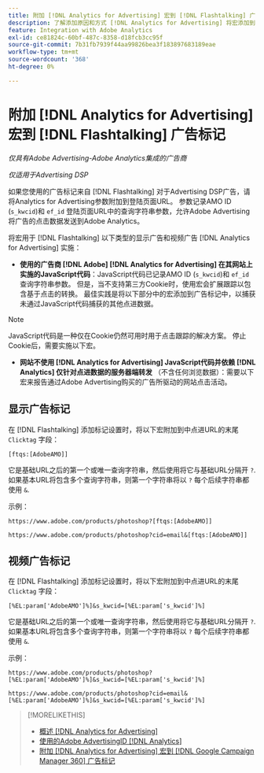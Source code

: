 ```yaml
---
title: 附加 [!DNL Analytics for Advertising] 宏到 [!DNL Flashtalking] 广告标记
description: 了解添加原因和方式 [!DNL Analytics for Advertising] 将宏添加到 [!DNL Flashtalking] 广告标记
feature: Integration with Adobe Analytics
exl-id: ce81824c-60bf-487c-8358-d18fcb3cc95f
source-git-commit: 7b31fb7939f44aa99826bea3f183897683189eae
workflow-type: tm+mt
source-wordcount: '368'
ht-degree: 0%

---
```


# 附加 [!DNL Analytics for Advertising] 宏到 [!DNL Flashtalking] 广告标记

*仅具有Adobe Advertising-Adobe Analytics集成的广告商*

*仅适用于Advertising DSP*

如果您使用的广告标记来自 [!DNL Flashtalking] 对于Advertising DSP广告，请将Analytics for Advertising参数附加到登陆页面URL。 参数记录AMO ID (`s_kwcid`)和 `ef_id` 登陆页面URL中的查询字符串参数，允许Adobe Advertising将广告的点击数据发送到Adobe Analytics。

将宏用于 [!DNL Flashtalking] 以下类型的显示广告和视频广告 [!DNL Analytics for Advertising] 实施：

* **使用的广告商 [!DNL Adobe] [!DNL Analytics for Advertising] 在其网站上实施的JavaScript代码**：JavaScript代码已记录AMO ID (`s_kwcid`)和 `ef_id` 查询字符串参数。 但是，当不支持第三方Cookie时，使用宏会扩展跟踪以包含基于点击的转换。 最佳实践是将以下部分中的宏添加到广告标记中，以捕获未通过JavaScript代码捕获的其他点进数据。

>[!NOTE]
>
>JavaScript代码是一种仅在Cookie仍然可用时用于点击跟踪的解决方案。 停止Cookie后，需要实施以下宏。

* **网站不使用 [!DNL Analytics for Advertising] JavaScript代码并依赖 [!DNL Analytics] 仅针对点进数据的服务器端转发** （不含任何浏览数据）：需要以下宏来报告通过Adobe Advertising购买的广告所驱动的网站点击活动。

## 显示广告标记

在 [!DNL Flashtalking] 添加标记设置时，将以下宏附加到中点进URL的末尾 `Clicktag` 字段：

```
[ftqs:[AdobeAMO]]
```

它是基础URL之后的第一个或唯一查询字符串，然后使用将它与基础URL分隔开 `?`. 如果基本URL将包含多个查询字符串，则第一个字符串将以 `?` 每个后续字符串都使用 `&`.

示例：

`https://www.adobe.com/products/photoshop?[ftqs:[AdobeAMO]]`

`https://www.adobe.com/products/photoshop?cid=email&[ftqs:[AdobeAMO]]`

## 视频广告标记

在 [!DNL Flashtalking] 添加标记设置时，将以下宏附加到中点进URL的末尾 `Clicktag` 字段：

```
[%EL:param['AdobeAMO']%]&s_kwcid=[%EL:param['s_kwcid']%]
```

它是基础URL之后的第一个或唯一查询字符串，然后使用将它与基础URL分隔开 `?`. 如果基本URL将包含多个查询字符串，则第一个字符串将以 `?` 每个后续字符串都使用 `&`.

示例：

`https://www.adobe.com/products/photoshop?[%EL:param['AdobeAMO']%]&s_kwcid=[%EL:param['s_kwcid']%]`

`https://www.adobe.com/products/photoshop?cid=email&[%EL:param['AdobeAMO']%]&s_kwcid=[%EL:param['s_kwcid']%]`

>[!MORELIKETHIS]
>
>* [概述 [!DNL Analytics for Advertising]](overview.md)
>* [使用的Adobe AdvertisingID [!DNL Analytics]](/help/integrations/analytics/ids.md)
>* [附加 [!DNL Analytics for Advertising] 宏到 [!DNL Google Campaign Manager 360] 广告标记](/help/integrations/analytics/macros-google-campaign-manager.md)

